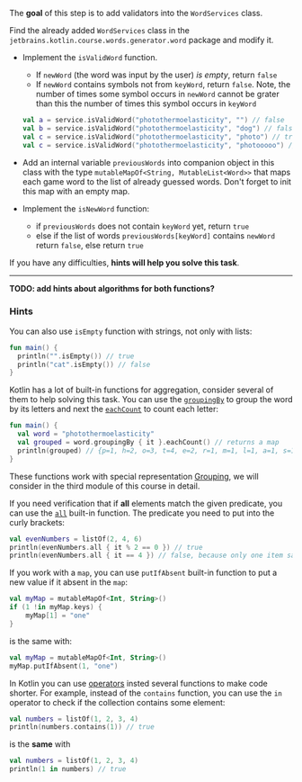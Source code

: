 The **goal** of this step is to add validators into the `WordServices` class.

Find the already added `WordServices` class in the `jetbrains.kotlin.course.words.generator.word` package and modify it.

- Implement the `isValidWord` function.

  - If `newWord` (the word was input by the user) _is empty_, return `false`
  - If `newWord` contains symbols not from `keyWord`, return `false`.
    Note, the number of times some symbol occurs in `newWord` cannot be grater
    than this the number of times this symbol occurs in `keyWord`
  ```kotlin
  val a = service.isValidWord("photothermoelasticity", "") // false
  val b = service.isValidWord("photothermoelasticity", "dog") // false
  val c = service.isValidWord("photothermoelasticity", "photo") // true
  val c = service.isValidWord("photothermoelasticity", "photooooo") // false, because the initial word contains <o> two times
  ```

- Add an internal variable `previousWords` into companion object in this class with the type `mutableMapOf<String, MutableList<Word>>`
  that maps each game word to the list of already guessed words. Don't forget to init this map with an empty map.
- Implement the `isNewWord` function:

  - if `previousWords` does not contain `keyWord` yet, return `true`
  - else if the list of words `previousWords[keyWord]` contains `newWord` return `false`, else return `true`

If you have any difficulties, **hints will help you solve this task**.

----

**TODO: add hints about algorithms for both functions?**

### Hints

<div class="hint" title="The `isEmpty` built-in function">

You can also use `isEmpty` function with strings, not only with lists:

  ```kotlin
  fun main() {
    println("".isEmpty()) // true
    println("cat".isEmpty()) // false
  }
  ```
</div>

<div class="hint" title="The aggregation built-in functions">

Kotlin has a lot of built-in functions for aggregation, consider several of them to help solving this task.
You can use the [`groupingBy`](https://kotlinlang.org/api/latest/jvm/stdlib/kotlin.collections/grouping-by.html) to group the word by its letters
and next the [`eachCount`](https://kotlinlang.org/api/latest/jvm/stdlib/kotlin.collections/each-count.html) to count each letter:

  ```kotlin
  fun main() {
    val word = "photothermoelasticity"
    val grouped = word.groupingBy { it }.eachCount() // returns a map
    println(grouped) // {p=1, h=2, o=3, t=4, e=2, r=1, m=1, l=1, a=1, s=1, i=2, c=1, y=1}
  }
  ```

These functions work with special representation [Grouping](https://kotlinlang.org/api/latest/jvm/stdlib/kotlin.collections/-grouping/), we will consider in the third module of this course in detail.
</div>

<div class="hint" title="The `all` built-in function">

If you need verification that if **all** elements match the given predicate, you can use the [`all`](https://kotlinlang.org/api/latest/jvm/stdlib/kotlin.collections/all.html) built-in function.
The predicate you need to put into the curly brackets:

  ```kotlin
  val evenNumbers = listOf(2, 4, 6)
  println(evenNumbers.all { it % 2 == 0 }) // true
  println(evenNumbers.all { it == 4 }) // false, because only one item satisfies the predicate
  ```
</div>

<div class="hint" title="putIfAbsent built-in function">

If you work with a `map`, you can use `putIfAbsent` built-in function to put a new value if it absent in the `map`:
  ```kotlin
  val myMap = mutableMapOf<Int, String>()
  if (1 !in myMap.keys) {
      myMap[1] = "one"
  }
  ```
is the same with:
  ```kotlin
  val myMap = mutableMapOf<Int, String>()
  myMap.putIfAbsent(1, "one")
  ```
</div>

<div class="hint" title="`contains` and `in`">

In Kotlin you can use [operators](https://kotlinlang.org/docs/java-interop.html#operators) insted several functions to make code shorter.
For example, instead of the `contains` function, you can use the `in` operator to check if the collection contains some element:

  ```kotlin
  val numbers = listOf(1, 2, 3, 4)
  println(numbers.contains(1)) // true
  ```
is the **same** with
  ```kotlin
  val numbers = listOf(1, 2, 3, 4)
  println(1 in numbers) // true
  ```
</div>